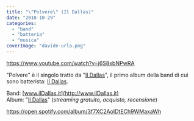 ```yaml
---
title: "\"Polvere\" (Il Dallas)"
date: "2018-10-29"
categories: 
  - "band"
  - "batteria"
  - "musica"
coverImage: "davide-urla.png"
---
```


https://www.youtube.com/watch?v=j6S8xbNPwRA

"Polvere" è il singolo tratto da "[Il Dallas](https://found.ee/ilDallasAlbum)", il primo album della band di cui sono batterista: [Il Dallas](https://raffaelebianc0.wordpress.com/2016/12/24/dallas/).

Band: [www.ilDallas.it](http://www.ilDallas.it)  
Album: "[Il Dallas](https://found.ee/ilDallasAlbum)" (_streaming gratuito, acquisto, recensione_)

https://open.spotify.com/album/3f7XC2AoIDtECh9WMaxaWh
